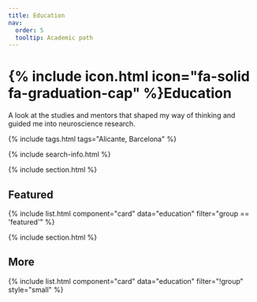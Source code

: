 ```yaml
---
title: Education
nav:
  order: 5
  tooltip: Academic path
---
```


# {% include icon.html icon="fa-solid fa-graduation-cap" %}Education

A look at the studies and mentors that shaped my way of thinking and guided me into neuroscience research.

{% include tags.html tags="Alicante, Barcelona" %}

{% include search-info.html %}

{% include section.html %}

## Featured

{% include list.html component="card" data="education" filter="group == 'featured'" %}

{% include section.html %}

## More

{% include list.html component="card" data="education" filter="!group" style="small" %}
